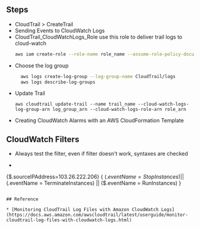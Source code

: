 ## Steps

* CloudTrail > CreateTrail
* Sending Events to CloudWatch Logs
* CloudTrail_CloudWatchLogs_Role use this role to deliver trail logs to cloud-watch
  ```bash
  aws iam create-role --role-name role_name --assume-role-policy-document file://<path to assume_role_policy_document>.json
  ``` 
* Choose the log group
  ```bash
    aws logs create-log-group --log-group-name CloudTrail/logs
    aws logs describe-log-groups    
  ``` 
* Update Trail
  ```
  aws cloudtrail update-trail --name trail_name --cloud-watch-logs-log-group-arn log_group_arn --cloud-watch-logs-role-arn role_arn
  ```
* Creating CloudWatch Alarms with an AWS CloudFormation Template

## CloudWatch Filters

* Always test the filter, even if filter doesn't work, syntaxes are checked
* ```
{$.sourceIPAddress=103.26.222.206}
{ ($.eventName = StopInstances) || ($.eventName = TerminateInstances) || ($.eventName = RunInstances) }
```

## Reference

* [Monitoring CloudTrail Log Files with Amazon CloudWatch Logs](https://docs.aws.amazon.com/awscloudtrail/latest/userguide/monitor-cloudtrail-log-files-with-cloudwatch-logs.html)